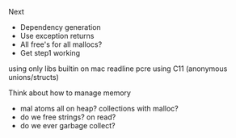 Next
- Dependency generation
- Use exception returns
- All free's for all mallocs?
- Get step1 working

using only libs builtin on mac
readline
pcre
using C11 (anonymous unions/structs)



Think about how to manage memory
- mal atoms all on heap? collections with malloc?
- do we free strings? on read?
- do we ever garbage collect?
